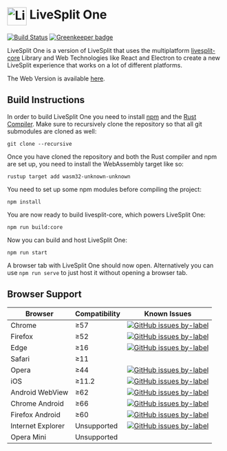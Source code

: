 <h1> <img src="https://raw.githubusercontent.com/LiveSplit/LiveSplit/master/LiveSplit/Resources/Icon.png" alt="LiveSplit" height="42" width="45" align="top"/> LiveSplit One</h1>

[![Build Status](https://travis-ci.org/LiveSplit/LiveSplitOne.svg?branch=master)](https://travis-ci.org/LiveSplit/LiveSplitOne) [![Greenkeeper badge](https://badges.greenkeeper.io/LiveSplit/LiveSplitOne.svg)](https://greenkeeper.io/)

LiveSplit One is a version of LiveSplit that uses the multiplatform
[livesplit-core](https://github.com/LiveSplit/livesplit-core) Library and Web
Technologies like React and Electron to create a new LiveSplit experience that
works on a lot of different platforms.

The Web Version is available [here](https://one.livesplit.org/).

## Build Instructions

In order to build LiveSplit One you need to install
[npm](https://www.npmjs.com/get-npm) and the [Rust
Compiler](https://www.rust-lang.org/). Make sure to recursively clone the
repository so that all git submodules are cloned as well:
```
git clone --recursive
```
Once you have cloned the repository and both the Rust compiler and npm are set
up, you need to install the WebAssembly target like so:
```
rustup target add wasm32-unknown-unknown
```
You need to set up some npm modules before compiling the project:
```
npm install
```
You are now ready to build livesplit-core, which powers LiveSplit One:
```
npm run build:core
```
Now you can build and host LiveSplit One:
```
npm run start
```
A browser tab with LiveSplit One should now open. Alternatively you can use `npm
run serve` to just host it without opening a browser tab.

## Browser Support

| Browser | Compatibility | Known Issues |
|---------|---------------|--------------|
| Chrome  | ≥57          | [![GitHub issues by-label](https://img.shields.io/github/issues/LiveSplit/LiveSplitOne/Google%20Chrome.svg)](https://github.com/LiveSplit/LiveSplitOne/issues?q=is%3Aissue+is%3Aopen+label%3AGoogle%20Chrome) |
| Firefox | ≥52          | [![GitHub issues by-label](https://img.shields.io/github/issues/LiveSplit/LiveSplitOne/Firefox.svg)](https://github.com/LiveSplit/LiveSplitOne/issues?q=is%3Aissue+is%3Aopen+label%3AFirefox) |
| Edge    | ≥16          | [![GitHub issues by-label](https://img.shields.io/github/issues/LiveSplit/LiveSplitOne/Microsoft%20Edge.svg)](https://github.com/LiveSplit/LiveSplitOne/issues?q=is%3Aissue+is%3Aopen+label%3AMicrosoft%20Edge) |
| Safari  | ≥11          | |
| Opera   | ≥44          | [![GitHub issues by-label](https://img.shields.io/github/issues/LiveSplit/LiveSplitOne/Google%20Chrome.svg)](https://github.com/LiveSplit/LiveSplitOne/issues?q=is%3Aissue+is%3Aopen+label%3AGoogle%20Chrome) |
| iOS     | ≥11.2        | [![GitHub issues by-label](https://img.shields.io/github/issues/LiveSplit/LiveSplitOne/iOS.svg)](https://github.com/LiveSplit/LiveSplitOne/issues?q=is%3Aissue+is%3Aopen+label%3AiOS) |
| Android WebView | ≥62 | [![GitHub issues by-label](https://img.shields.io/github/issues/LiveSplit/LiveSplitOne/Android.svg)](https://github.com/LiveSplit/LiveSplitOne/issues?q=is%3Aissue+is%3Aopen+label%3AAndroid) |
| Chrome Android | ≥66 | [![GitHub issues by-label](https://img.shields.io/github/issues/LiveSplit/LiveSplitOne/Android.svg)](https://github.com/LiveSplit/LiveSplitOne/issues?q=is%3Aissue+is%3Aopen+label%3AAndroid) |
| Firefox Android | ≥60 | [![GitHub issues by-label](https://img.shields.io/github/issues/LiveSplit/LiveSplitOne/Android.svg)](https://github.com/LiveSplit/LiveSplitOne/issues?q=is%3Aissue+is%3Aopen+label%3AAndroid) |
| Internet Explorer | Unsupported | [![GitHub issues by-label](https://img.shields.io/github/issues/LiveSplit/LiveSplitOne/Internet%20Explorer.svg)](https://github.com/LiveSplit/LiveSplitOne/issues?q=is%3Aissue+is%3Aopen+label%3AInternet%20Explorer) |
| Opera Mini | Unsupported | |
